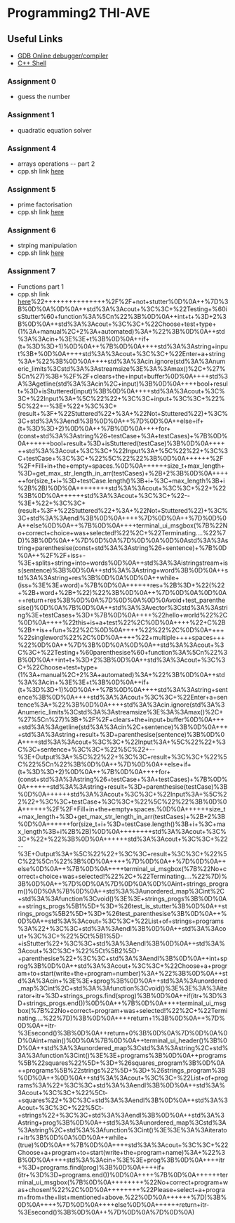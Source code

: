 # Programming2 THI-AVE

## Useful Links
- [GDB Online debugger/compiler](https://www.onlinegdb.com/)
- [C++ Shell](cpp.sh)


### Assignment 0
- guess the number

### Assignment 1
- quadratic equation solver

### Assignment 4
- arrays operations -- part 2
- cpp.sh link [here](https://cpp.sh/?source=%2F*%0A+*+Asignment+4+--+Arrays+(part+2)%0A+*+Author%3A+Hesham+Salama+--+hs414h%40outlook.com+%7C+hes8519%40thi.de%0A+*%2F%0A%0A+%23include+%3Ciostream%3E%0A+%23include+%3Cstring%3E%0A+%23include+%3Cunordered_map%3E%0A+%23include+%3Cfunctional%3E%0A+%23include+%3Citerator%3E%0A+%0A%23define+SIZE+10%0A%0A+void+prtArr(int*+a%2C+int+len)%0A+%7B%0A+++++std%3A%3Acout+%3C%3C+%22%5B+%22%3B%0A+++++for+(+int+p+%3D+0%3B+p+%3C+len%3B+p%2B%2B)%0A+++++%7B%0A+++++++++std%3A%3Acout+%3C%3C+a%5Bp%5D+%3C%3C+%22+%22%3B%0A+++++%7D%0A+++++std%3A%3Acout+%3C%3C+%22%5D%22%3B%0A+%7D%0A+%0A+void+task1(int*+input)%0A+%7B%0A+++++int+output%5BSIZE%5D%3B%0A+++++int+in_len+%3D+SIZE%3B%0A+++++int+out_len+%3D+0%3B%0A+++++%0A+++++std%3A%3Acout+%3C%3C+%22input+--%3E+output%22+%3C%3C+std%3A%3Aendl%3B%0A+++++prtArr(input%2C+in_len)%3B%0A+++++std%3A%3Acout+%3C%3C+%22+--%3E+%22%3B%0A+++++prtArr(output%2C+out_len)%3B%0A+++++std%3A%3Acout+%3C%3C+std%3A%3Aendl%3B%0A+++++%0A+++++while(in_len+%3E+0)%0A+++++%7B%0A+++++++++int+smallest_index+%3D+0%3B%0A+++++++++for+(+int+i+%3D+0%3B+i+%3C+in_len%3B+i%2B%2B)%0A+++++++++%7B%0A+++++++++++++if+(+input%5Bi%5D+%3C+input%5Bsmallest_index%5D+)%0A+++++++++++++%7B%0A+++++++++++++++++smallest_index+%3D+i%3B%0A+++++++++++++%7D%0A+++++++++%7D%0A+++++++++int+smallest_number+%3D+input%5Bsmallest_index%5D%3B%0A+++++++++%0A+++++++++for+(+int+k+%3D+smallest_index%3B+k+%3C+in_len%3B+k%2B%2B)%0A+++++++++%7B%0A+++++++++++++input%5Bk%5D+%3D+input%5Bk+%2B+1%5D%3B%0A+++++++++%7D%0A+++++++++in_len--%3B%0A+++++++++%0A+++++++++for+(+int+j+%3D+out_len%3B+j+%3E%3D+0%3B+j--)%0A+++++++++%7B%0A+++++++++++++output%5Bj%5D+%3D+output%5Bj+-+1%5D%3B%0A+++++++++%7D%0A+++++++++output%5B0%5D+%3D+smallest_number%3B%0A+++++++++%0A+++++++++out_len%2B%2B%3B%0A+++++++++%0A+++++++++%2F%2F+Print+the+new+input+and+output+array+contents%0A+++++++++prtArr(input%2C+in_len)%3B%0A+++++++++std%3A%3Acout+%3C%3C+%22+--%3E+%22%3B%0A+++++++++prtArr(output%2C+out_len)%3B%0A+++++++++std%3A%3Acout+%3C%3C+std%3A%3Aendl%3B%0A+++++%7D+%2F%2F+end+while%0A+%7D%0A+%0A+void+task2(int*+input)%0A+%7B%0A+++++int+end+%3D+SIZE%3B%0A+++++%0A+++++prtArr(input%2C+SIZE)%3B%0A+++++std%3A%3Acout+%3C%3C+std%3A%3Aendl%3B%0A+++++while(end+%3E+1)%0A+++++%7B%0A+++++++++int+smallest_index+%3D+0%3B%0A+++++++++for+(int+i+%3D+0%3B+i+%3C+end%3B+i%2B%2B)%0A+++++++++%7B%0A+++++++++++++if+(input%5Bi%5D+%3C+input%5Bsmallest_index%5D)%0A+++++++++++++%7B%0A+++++++++++++++++smallest_index+%3D+i%3B%0A+++++++++++++%7D%0A+++++++++%7D%0A+++++++++int+smallest_number+%3D+input%5Bsmallest_index%5D%3B%0A+++++++++%0A+++++++++for+(int+j+%3D+smallest_index%3B+j+%3C+end%3B+j%2B%2B)%0A+++++++++%7B%0A+++++++++++++input%5Bj%5D+%3D+input%5Bj+%2B+1%5D%3B%0A+++++++++%7D%0A+++++++++end--%3B%0A+++++++++input%5Bend%5D+%3D+smallest_number%3B%0A+++++++++%0A+++++++++%2F%2F+Print+the+new+input+and+output+array+contents%0A+++++++++prtArr(input%2C+SIZE)%3B%0A+++++++++std%3A%3Acout+%3C%3C+std%3A%3Aendl%3B%0A+++++%7D%0A+%7D%0A+%0A+void+runTask(std%3A%3Aunordered_map%3Cint%2C+std%3A%3Afunction%3Cvoid(int*)%3E%3E%3A%3Aiterator+kv)%0A+%7B%0A+++++int+test_inputs%5B5%5D%5BSIZE%5D+%3D+%7B%0A+++++++++%7B+1%2C+2%2C+3%2C+4%2C+5%2C+6%2C+7%2C+8%2C+9%2C+10+%7D%2C%0A+++++++++%7B+10%2C+-7%2C+16%2C+-3%2C+-4%2C+-1%2C+17%2C+99%2C+-9%2C+80+%7D%2C%0A+++++++++%7B+1%2C+55%2C+-80%2C+4%2C+7%2C+6%2C+7%2C+-13%2C+9%2C+0+%7D%2C%0A+++++++++%7B+-116%2C+95%2C+70%2C+238%2C+500%2C+640%2C+-79%2C+-80%2C+-99%2C+101+%7D%2C%0A+++++++++%7B+-111%2C+-122%2C+-133%2C+-144%2C+-155%2C+-166%2C+-177%2C+-188%2C+-199%2C+-1000+%7D%0A+++++%7D%3B%0A+++++%0A+++++for+(int+i+%3D+0%3B+i+%3C+5%3B+i%2B%2B)%0A+++++%7B%0A+++++++++%2F%2F+it-%3Esecond(test_inputs%5Bi%5D)%3B+%2F%2F+(*it).second()+also+%3D%3D%3D+std%3A%3Apair%3Cconst+Key%2C+T%3E%26+keyvalpair+%3D+*it%3B+keyvalpair.second()%3B%0A+++++++++kv-%3Esecond(test_inputs%5Bi%5D)%3B%0A+++++++++std%3A%3Acout+%3C%3C+std%3A%3Aendl+%3C%3C+%22%3D%3D%3D%3D%3D%3D%3D%3D%3D%3D%3D%3D%3D%3D%3D%3D%3D%3D%3D%3D%3D%3D%3D%3D%3D%3D%3D%3D%3D%3D%22+%3C%3C+std%3A%3Aendl%3B%0A+++++%7D%0A+%7D%0A+%0A+int+main()%0A+%7B%0A+++++int+task_number+%3D+1%3B%0A+++++%0A+++++std%3A%3Acout+%3C%3C+%22Please+select+task+number%3A+%5B1%5D+for+task1%2C+%5B2%5D+for+task2.%22+%3C%3C+std%3A%3Aendl%3B%0A+++++std%3A%3Acin+%3E%3E+task_number%3B%0A+++++std%3A%3Acout+%3C%3C+std%3A%3Aendl%3B%0A+++++%0A+++++std%3A%3Aunordered_map%3Cint%2C+std%3A%3Afunction%3Cvoid(int*)%3E%3E+tasks%3B%0A+++++%0A+++++tasks%5B1%5D+%3D+%26task1%3B%0A+++++tasks%5B2%5D+%3D+%26task2%3B%0A+++++%0A+++++std%3A%3Aunordered_map%3Cint%2C+std%3A%3Afunction%3Cvoid(int*)%3E%3E%3A%3Aiterator+it+%3D+tasks.find(task_number)%3B%0A+++++if+(it+%3D%3D+tasks.end())%0A+++++%7B%0A+++++++++std%3A%3Acout+%3C%3C+%22Wrong+task+id+selected!%22+%3C%3C+std%3A%3Aendl%3B%0A+++++++++return+0%3B%0A+++++%7D%0A+++++%0A+++++runTask(it)%3B%0A+%0A+++++return+0%3B%0A+%7D+%2F%2F+end+main%0A)

### Assignment 5
- prime factorisation
- cpp.sh link [here](https://cpp.sh/?source=%2F*%0A+*+Asignment+5+--+Prime+Factorisation%0A+*+Author%3A+Hesham+Salama+--+heshamsalama.com+%7C+hes8519%40thi.de%0A+*%2F%0A%0A%23include+%3Ciostream%3E%0A%0Avoid+factor_prime(unsigned+long+long+n)%0A%7B%0A++unsigned+long+long+orig+%3D+n%3B%0A++%2F%2F+handle+2+first+(smallest+and+the+only+even+prime+number)%0A++while(n+%25+2+%3D%3D+0)%0A++%7B%0A++++std%3A%3Acout+%3C%3C+2+%3C%3C+%27+%27%3B%0A++++n+%2F%3D+2%3B%0A++%7D%0A%0A++%2F%2F+check+odd+primes+starting+from+3+(smallest+odd+prime)%0A++%2F%2F+the+loop+goes+through+till+sqrt(n)+because+if+n+has+a+factor+grater+than%0A++%2F%2F+sqrt(n)+then+it+must+also+has+a+corresponding+factor+less+than+sqrt(n)%0A++for(unsigned+long+long+i+%3D+3%3B+i*i+%3C%3D+n%3B+i%2B%3D2)%0A++%7B%0A++++while(n+%25+i+%3D%3D+0)%0A++++%7B%0A++++++std%3A%3Acout+%3C%3C+i+%3C%3C+%27+%27%3B%0A++++++n+%2F%3D+i%3B%0A++++%7D%0A++%7D%0A%0A++%2F%2F+this+means+that+the+left+n+must+be+a+prime+(not+any+more+divisible+by+another+number)%0A++if(n+%3E+2)%0A++%7B%0A++++if(n+%3D%3D+orig)%0A++++%7B%0A++++++std%3A%3Acout+%3C%3C+%22prime%22%3B%0A++++%7D%0A++++else%0A++++++std%3A%3Acout+%3C%3C+n%3B%0A++%7D%0A%0A++std%3A%3Acout+%3C%3C+std%3A%3Aendl%3B%0A%7D%0A%0Aint+main()%0A%7B%0A++unsigned+long+long+low%2C+high%3B%0A%0A++std%3A%3Acout+%3C%3C+%22Enter+the+low+bound+(%3E%3D1)%3A%5Ct%22%3B%0A++std%3A%3Acin+%3E%3E+low%3B%0A%0A++std%3A%3Acout+%3C%3C+%22Enter+the+high+bound+(%3C%3D)%3A%5Ct%22%3B%0A++std%3A%3Acin+%3E%3E+high%3B%0A%0A%0A++for(unsigned+long+long+i+%3D+low%3B+i+%3C%3D+high%3B+i%2B%2B)%0A++%7B%0A++++std%3A%3Acout+%3C%3C+i+%3C%3C+%22%3A+%22%3B%0A++++factor_prime(i)%3B%0A++%7D%0A++%0A++%2F%2F+if+we+use+signed+int+the+largest+prime+%0A++%2F%2F+that+can+fit+in+a+32bit+int+is+2%2C147%2C483%2C647%0A++%2F%2F+which+happens+to+be+also+a+prime.%0A++%2F%2F+we+can+check+this+using+our+factor_prime+function%0A++%2F%2F+it+supports+signed+integers%0A++%2F%2F+std%3A%3Acout+%3C%3C+%22Checking+the+number+2%2C147%2C483%2C647%3A+%5Cn%22%3B%0A++%2F%2F+factor_prime(2147483647)%3B%0A++%2F%2F+std%3A%3Acout+%3C%3C+%22Checking+the+number+9%2C223%2C372%2C036%2C854%2C775%2C783%3A+%5Cn%22%3B%0A++%2F%2F+factor_prime(9223372036854775783)%3B+%2F%2F+for+signed+64bit+int.%0A%0A++%2F%2F+for+unsigned+int+the+largest+fitting+number+would+be%0A++%2F%2F+4%2C294%2C967%2C295%2C+but+it+is+not+a+prime%2C+so+the+closest%0A++%2F%2F+number+that+is+the+largest+prime%0A++%2F%2F+and+fits+in+an+unsigned+32+bit+int+is%3A+4%2C294%2C967%2C291%0A++return+0%3B%0A%7D%0A)

### Assignment 6
- strping manipulation
- cpp.sh link [here](https://cpp.sh/?source=%2F*%0A+*+Asignment+6+--+String+Manpulation%0A+*+Author%3A+Hesham+Salama+--+heshamsalama.com+%7C+hes8519%40thi.de%0A+*%2F%0A%0A%23include+%3Ciostream%3E%0A%23include+%3Cstring%3E%0A%23include+%3Ccctype%3E%0A%23include+%3Climits%3E%0A%0Avoid+header(std%3A%3Astring+title)%0A%7B%0A++std%3A%3Acout+%3C%3C+%22%3D%3D%3D%3D%3D%3D%3D%3D%3D%3D%3D%3D%3D%3D%3D%3D%3D%3D%3D%3D%3D%3D%3D%3D%3D%3D%3D%3D%3D%3D%3D%3D%3D%3D%3D%3D%3D%3D%3D%3D%3D%22+%3C%3C+std%3A%3Aendl%3B%0A++std%3A%3Acout+%3C%3C+title+%3C%3C+std%3A%3Aendl%3B%0A++std%3A%3Acout+%3C%3C+%22%3D%3D%3D+Start+%3D%3D%3D%3D%3D%3D%3D%3D%3D%3D%3D%3D%3D%3D%3D%3D%3D%3D%3D%3D%3D%3D%3D%3D%3D%3D%3D%3D%3D%3D%3D%22+%3C%3C+std%3A%3Aendl+%3C%3C+std%3A%3Aendl%3B%0A%7D%0A%0Avoid+footer()%0A%7B%0A++std%3A%3Acout+%3C%3C+%22%3D%3D%3D+End+%3D%3D%3D%3D%3D%3D%3D%3D%3D%3D%3D%3D%3D%3D%3D%3D%3D%3D%3D%3D%3D%3D%3D%3D%3D%3D%3D%3D%3D%3D%3D%3D%3D%22+%3C%3C+std%3A%3Aendl+%3C%3C+std%3A%3Aendl%3B%0A%7D%0A%0A%2F%2F%2F+Implementations%0A%0Avoid+extract_words(std%3A%3Astring+l)%0A%7B%0A++std%3A%3Astring+w%3B%0A%0A++for+(char+c+%3A+l)+%0A++%7B%0A++++if+(std%3A%3Aisalpha(c))%0A++++++w+%2B%3D+c%3B%0A++++else%0A++++%7B%0A++++++if+(!w.empty())%0A++++++%7B%0A++++++++std%3A%3Acout+%3C%3C+%22%5Ct%5Ct%22+%3C%3C+w+%3C%3C+%27%5Cn%27%3B%0A++++++++w.clear()%3B%0A++++++%7D%0A++++%7D%0A++%7D%0A%0A++if+(!w.empty())%0A++%7B+%2F%2F+handle+the+case+if+the+last+char+is+alphabetic%0A++++std%3A%3Acout+%3C%3C+%22%5Ct%5Ct%22+%3C%3C+w+%3C%3C+%27%5Cn%27%3B%0A++%7D%0A%7D%0A%0Astd%3A%3Astring+scan_fractions(std%3A%3Astring+l)%0A%7B%0A++for(char+c+%3A+l)%0A++++if+(std%3A%3Aisalpha(c)+%26%26+c+!%3D+%27%2F%27)%0A++++++return+%22Error%3A+non+numeric+chars%22%3B%0A%0A++std%3A%3Asize_t+slash_pos+%3D+l.find(%27%2F%27)%3B%0A++if+(slash_pos+%3D%3D+std%3A%3Astring%3A%3Anpos)+%7B%0A++++++return+%22Error%3A+no+%27%2F%27+found+in+input.%5Cn%22%3B%0A++%7D%0A%0A++std%3A%3Astring+num_str+%3D+l.substr(0%2C+slash_pos)%3B%0A++std%3A%3Astring+den_str+%3D+l.substr(slash_pos+%2B+1)%3B%0A%0A++return+%22%5Cn%5Ct%5Ctnumerator+++%3D+%22+%2B+num_str+%2B+%22%5Cn%22+%2B+%22%5Ct%5Ctdenominator+%3D+%22+%2B+den_str+%2B+%22%5Cn%22%3B%0A%7D%0A%0Astd%3A%3Astring+string_trim_inside(std%3A%3Astring+l)%0A%7B%0A++int+first+%3D+0%3B%0A++while+(first+%3C+l.size()+%26%26+l%5Bfirst%5D+%3D%3D+%27+%27)%0A++++first%2B%2B%3B%0A%0A++%2F%2F+if+string+is+all+spaces%2C+last+will+%3D+-1+after+the+loop%0A++int+last+%3D+l.size()%3B%0A++while+(last+%3E+0+%26%26+l%5Blast+-+1%5D+%3D%3D+%27+%27)%0A++++last--%3B%0A+%0A++std%3A%3Astring+leading(std%3A%3Amax(0%2C+first)%2C+%27+%27)%3B%0A++std%3A%3Astring+trailing(std%3A%3Amax(0%2C+static_cast%3Cint%3E(l.size()+-+last))%2C+%27+%27)%3B%0A++std%3A%3Astring+nospacesline%3B%0A%0A++if+(first+%3C+last)+%2F%2F+line+still+has+charachters%0A++%7B%0A++++for+(int+i+%3D+first%3B+i+%3C+last%3B+i%2B%2B)%0A++++%7B%0A++++++if+(l%5Bi%5D+!%3D+%27+%27)%0A++++++++nospacesline+%2B%3D+l%5Bi%5D%3B%0A++++%7D%0A++%7D%0A%0A++return+%22%5B%22+%2B+leading+%2B+nospacesline+%2B+trailing+%2B+%22%5D%22%3B%0A%7D%0A%0A%2F%2F%2F+Tests%0A%0Avoid+test_extract_words()%0A%7B%0A++header(%22Testing+Extract+Words%3A+%22)%3B%0A%0A++std%3A%3Astring+lines%5B5%5D+%3D+%7B%0A++++%22The+package+weighs+5kg+%26+must+be+delivered+by+12%3A00+PM+tomorrow.%22%2C%0A++++%22Please+RSVP+to+john_doe%40example.com+before+07%2F15%2F2025.%22%2C%0A++++%22Our+discount+code+SAVE20%5C%25+expires+at+23%3A59+tonight!%22%2C%0A++++%22Backup+your+files+to+drive+D%3A+then+encrypt+with+AES-256.%22%2C%0A++++%22She+scored+98%2F100+on+the+test%E2%80%94congrats+to+her!%22%2C%0A++%7D%3B%0A++%0A++for+(int+i+%3D+0%3B+i+%3C+5%3B+i%2B%2B)%0A++%7B%0A++++std%3A%3Acout+%3C%3C+%22%5BTest+%22+%3C%3C+i%2B1+%3C%3C+%22+%5D%3A+%22+%3C%3C+std%3A%3Aendl%3B%0A++++std%3A%3Acout+%3C%3C+%22%5CtInput%3A+%22+%3C%3C+lines%5Bi%5D+%3C%3C+std%3A%3Aendl%3B%0A++++std%3A%3Acout+%3C%3C+%22%5CtOutput%3A+%22+%3C%3C+std%3A%3Aendl%3B%0A++++extract_words(lines%5Bi%5D)%3B%0A++%7D%0A%0A++footer()%3B%0A%7D%0A%0Avoid+test_scan_fractions()%0A%7B%0A++header(%22Testing+Scan+Fractions%3A+%22)%3B%0A%0A++std%3A%3Astring+lines%5B5%5D+%3D+%7B%0A++++%22424%2F4343%22%2C%0A++++%2222232323232323232323%2F232323392483248320498%22%2C%0A++++%22klsdk%22%2C%0A++++%22444%2F0%22%2C%0A++++%22134123213%22%0A++%7D%3B%0A++%0A++for+(int+i+%3D+0%3B+i+%3C+5%3B+i%2B%2B)%0A++%7B%0A++++std%3A%3Acout+%3C%3C+%22%5BTest+%22+%3C%3C+i%2B1+%3C%3C+%22+%5D%3A+%22+%3C%3C+std%3A%3Aendl%3B%0A++++std%3A%3Acout+%3C%3C+%22%5CtInput%3A+%22+%3C%3C+lines%5Bi%5D+%3C%3C+std%3A%3Aendl%3B%0A++++std%3A%3Acout+%3C%3C+%22%5CtOutput%3A+%22+%3C%3C+scan_fractions(lines%5Bi%5D)+%3C%3C+std%3A%3Aendl%3B%0A++%7D%0A++%0A++footer()%3B%0A%7D%0A%0Avoid+test_string_trim_inside()%0A%7B%0A++header(%22Testing+String+Trim+Inside%3A+%22)%3B%0A%0A++std%3A%3Astring+lines%5B5%5D+%3D+%7B%0A++++%22++++Lorem+ipsum+dolor+sit+amet.%22%2C%0A++++%22Consectetur+adipiscing+elit.+++%22%2C%0A++++%22Vestibulum+ante+ipsum+++primis+++in+faucibus+++++%22%2C%0A++++%22+++Sed++do+eiusmod+tempor+incididunt+++ut+labore+++%22%2C%0A++++%22Magna+aliqua.+++%22%0A++%7D%3B%0A%0A++for+(int+i+%3D+0%3B+i+%3C+5%3B+i%2B%2B)%0A++%7B%0A++++std%3A%3Acout+%3C%3C+%22%5BTest+%22+%3C%3C+i%2B1+%3C%3C+%22+%5D%3A+%22+%3C%3C+std%3A%3Aendl%3B%0A++++std%3A%3Acout+%3C%3C+%22%5CtInput%3A+%22+%3C%3C+%22%5B%22+%3C%3C+lines%5Bi%5D+%3C%3C+%22%5D%22+%3C%3C+std%3A%3Aendl%3B%0A++++std%3A%3Acout+%3C%3C+%22%5CtOutput%3A%5Cn%5Ct%5Ct%22+%3C%3C+string_trim_inside(lines%5Bi%5D)+%3C%3C+std%3A%3Aendl%3B%0A++%7D%0A++%0A++footer()%3B%0A%7D%0A%0Aint+main()+%0A%7B%0A++int+choice+%3D+2%3B%0A++std%3A%3Acout+%3C%3C+%22Choose+the+type+of+test%3A%22+%3C%3C+std%3A%3Aendl%3B%0A++std%3A%3Acout+%3C%3C+%221+-%3E+for+Manual+Tests%22+%3C%3C+std%3A%3Aendl%3B%0A++std%3A%3Acout+%3C%3C+%222+-%3E+for+Automated+Tests%22+%3C%3C+std%3A%3Aendl%3B%0A++std%3A%3Acin+%3E%3E+choice%3B%0A%0A++if(+choice+%3D%3D+1+)%0A++%7B%0A++++int+example+%3D+1%3B%0A++++std%3A%3Acout+%3C%3C+%22Running+Manual+Tests....%22+%3C%3C+std%3A%3Aendl%3B%0A++++std%3A%3Acout+%3C%3C+%22Choose+which+example+you+would+like+to+run%3A+%22+%3C%3C+std%3A%3Aendl%3B%0A++++std%3A%3Acout+%3C%3C+%221+-%3E+extract+words%22+%3C%3C+std%3A%3Aendl%3B%0A++++std%3A%3Acout+%3C%3C+%222+-%3E+scan+fractions%22+%3C%3C+std%3A%3Aendl%3B%0A++++std%3A%3Acout+%3C%3C+%223+-%3E+string+trim+inside%22+%3C%3C+std%3A%3Aendl%3B%0A++++std%3A%3Acin+%3E%3E+example%3B%0A%0A++++std%3A%3Astring+line%3B%0A++++std%3A%3Acin.ignore(std%3A%3Anumeric_limits%3Cstd%3A%3Astreamsize%3E%3A%3Amax()%2C+%27%5Cn%27)%3B+%2F%2F+clears+the+input+buffer%0A%0A++++if+(+example+%3D%3D+1+)%0A++++%7B%0A++++++header(%22Testing+Extract+Words%3A+%22)%3B%0A++++++std%3A%3Acout+%3C%3C+%22%5CtEnter+a+line+of+text%3A%5Cn%5Ct%5Ct%22%3B%0A++++++std%3A%3Agetline(std%3A%3Acin%2C+line)%3B%0A++++++std%3A%3Acout+%3C%3C+%22%5CtOutput%3A+%22+%3C%3C+std%3A%3Aendl%3B%0A++++++extract_words(line)%3B%0A++++++footer()%3B%0A++++%7D%0A++++else+if+(+example+%3D%3D+2+)%0A++++%7B%0A++++++header(%22Testing+Scan+Fractions%3A+%22)%3B%0A++++++std%3A%3Acout+%3C%3C+%22%5CtEnter+a+fraction%3A%5Cn%5Ct%5Ct%22%3B%0A++++++std%3A%3Agetline(std%3A%3Acin%2C+line)%3B%0A++++++std%3A%3Acout+%3C%3C+%22%5CtOutput%3A+%22+%3C%3C+std%3A%3Aendl%3B%0A++++++std%3A%3Acout+%3C%3C+%22%5Ct%5Ct%22+%3C%3C+scan_fractions(line)+%3C%3C+std%3A%3Aendl%3B%0A++++++footer()%3B%0A++++%7D%0A++++else+if+(+example+%3D%3D+3+)%0A++++%7B%0A++++++header(%22Testing+String+Trim+Inside%3A+%22)%3B%0A++++++std%3A%3Acout+%3C%3C+%22%5CtEnter+a+line+of+text%3A%5Cn%5Ct%5Ct%22%3B%0A++++++std%3A%3Agetline(std%3A%3Acin%2C+line)%3B%0A++++++std%3A%3Acout+%3C%3C+%22%5CtOutput%3A+%22+%3C%3C+std%3A%3Aendl%3B%0A++++++std%3A%3Acout+%3C%3C+%22%5Ct%5Ct%22+%3C%3C+string_trim_inside(line)+%3C%3C+std%3A%3Aendl%3B%0A++++++footer()%3B%0A++++%7D%0A++++else%0A++++%7B%0A++++++std%3A%3Acout+%3C%3C+%22You+didn%27t+choose+a+correct+example!%22+%3C%3C+std%3A%3Aendl%3B%0A++++%7D%0A++%7D%0A++else+if(+choice+%3D%3D+2+)%0A++%7B%0A++++std%3A%3Acout+%3C%3C+%22Running+Automated+Tests....%22+%3C%3C+std%3A%3Aendl%3B%0A++++test_extract_words()%3B%0A++++test_scan_fractions()%3B%0A++++test_string_trim_inside()%3B%0A++%7D%0A++else%0A++%7B%0A++++std%3A%3Acout+%3C%3C+%22You+didn%27t+choose+a+correct+test!%22+%3C%3C+std%3A%3Aendl%3B%0A++%7D%0A++%0A++return+0%3B%0A%7D%0A)

### Assignment 7
- Functions part 1
- cpp.sh link [here](https://cpp.sh/?source=%2F*%0D%0A+*+Asignment+7+--+Functions+(part+1)%0D%0A+*+Author%3A+Hesham+Salama+--+heshamsalama.com+%7C+hes8519%40thi.de%0D%0A+*%2F%0D%0A%0D%0A%23include+%3Ciostream%3E%0D%0A%23include+%3Cunordered_map%3E%0D%0A%23include+%3Cfunctional%3E%0D%0A%23include+%3Cvector%3E%0D%0A%23include+%3Csstream%3E%0D%0A%0D%0A%23define+MIN_SIDE_LENGTH+2%0D%0A%23define+MAX_SIDE_LENGTH+30%0D%0A%23define+HOLLOW+%22hollow%22%0D%0A%23define+DIAGONAL+%22diagonal%22%0D%0A%0D%0Asize_t+get_max_str_length_in_arr(const+std%3A%3Avector%3Cstd%3A%3Astring%3E%26+msgs)%0D%0A%7B%0D%0A++%2F%2F+Get+the+longest+msg+length+to+determine+the+width+of+the+box.%0D%0A++size_t+max_length+%3D+0%3B%0D%0A++for+(int+i+%3D+0%3B+i+%3C+msgs.size()%3B+i%2B%2B)%0D%0A++%7B%0D%0A++++max_length+%3D+std%3A%3Amax(max_length%2C+msgs%5Bi%5D.length())%3B%0D%0A++%7D%0D%0A++return+max_length%3B%0D%0A%7D%0D%0A%0D%0Avoid+terminal_ui_header()%0D%0A%7B%0D%0A++std%3A%3Acout+%3C%3C+%22%3D%3D%3D%3D%3D%3D%3D%3D%3D%3D%3D%3D%3D%3D%3D%3D%3D%3D%3D%3D%3D%3D%3D%3D%3D%3D%3D%3D%3D%3D%3D%3D%3D%3D%3D%3D%3D%22+%3C%3C+std%3A%3Aendl%3B%0D%0A++std%3A%3Acout+%3C%3C+%22%3D%3D%3D%3D%3D%3D%3D%3D%3D%3D+Functions+Part1+%3D%3D%3D%3D%3D%3D%3D%3D%3D%3D%22+%3C%3C+std%3A%3Aendl%3B%0D%0A++std%3A%3Acout+%3C%3C+%22%3D%3D%3D%3D%3D%3D%3D%3D%3D%3D%3D%3D%3D%3D%3D%3D%3D%3D%3D%3D%3D%3D%3D%3D%3D%3D%3D%3D%3D%3D%3D%3D%3D%3D%3D%3D%3D%22+%3C%3C+std%3A%3Aendl%3B%0D%0A%7D%0D%0A%0D%0Avoid+terminal_ui_msgbox(const+std%3A%3Avector%3Cstd%3A%3Astring%3E%26+msgs)%0D%0A%7B%0D%0A++%0D%0A++size_t+max_length+%3D+get_max_str_length_in_arr(msgs)%3B%0D%0A++%0D%0A++int+border_length+%3D+max_length+%2B+8%3B%0D%0A%0D%0A++std%3A%3Acout+%3C%3C+%22%5Ct%22%3B%0D%0A++for(int+i+%3D+0%3B+i+%3C+border_length%3B+i%2B%2B)%0D%0A++++std%3A%3Acout+%3C%3C+%22-%22%3B%0D%0A++std%3A%3Acout+%3C%3C+std%3A%3Aendl%3B%0D%0A++%0D%0A++for(int+i+%3D+0%3B+i+%3C+msgs.size()%3B+i%2B%2B)%0D%0A++%7B%0D%0A++++std%3A%3Acout+%3C%3C+%22%5Ct%7C+++%22%3B%0D%0A++++std%3A%3Acout+%3C%3C+msgs%5Bi%5D+%3B%0D%0A++++%2F%2F+Fill+in+the+empty+spaces+till+the+end+of+the+line.%0D%0A++++for(size_t+j+%3D+msgs%5Bi%5D.length()%3B+j+%3C+max_length%3B+j%2B%2B)%0D%0A++++++std%3A%3Acout+%3C%3C+%22+%22%3B%0D%0A++++std%3A%3Acout+%3C%3C+%22+++%7C%22+%3C%3C+std%3A%3Aendl%3B%0D%0A++%7D%0D%0A++%0D%0A++std%3A%3Acout+%3C%3C+%22%5Ct%22%3B%0D%0A++for(int+i+%3D+0%3B+i+%3C+border_length%3B+i%2B%2B)%0D%0A++++std%3A%3Acout+%3C%3C+%22-%22%3B%0D%0A++std%3A%3Acout+%3C%3C+std%3A%3Aendl%3B%0D%0A%7D%0D%0A%0D%0Abool+validate_boundaries(int+n)%0D%0A%7B%0D%0A++if+(n+%3E+MAX_SIDE_LENGTH+%7C%7C+n+%3C+MIN_SIDE_LENGTH)%0D%0A++%7B%0D%0A++++terminal_ui_msgbox(%7B%0D%0A++++++%22The+side+length+should+be+between+%22+%2B+std%3A%3Ato_string(MIN_SIDE_LENGTH)+%2B+%22+and+%22+%2B+std%3A%3Ato_string(MAX_SIDE_LENGTH)+%2B+%22.%22%2C%0D%0A++++++%22Terminating....%22%0D%0A++++%7D)%3B%0D%0A++++return+false%3B%0D%0A++%7D%0D%0A++return+true%3B%0D%0A%7D%0D%0A%0D%0Avoid+print_n_char(char+c%2C+int+n)%0D%0A%7B%0D%0A++for(int+i+%3D+0%3B+i+%3C+n-1%3B+i%2B%2B)%0D%0A++%7B%0D%0A++++std%3A%3Acout+%3C%3C+c+%3C%3C+%22+%22%3B%0D%0A++%7D%0D%0A++std%3A%3Acout+%3C%3C+c+%3C%3C+std%3A%3Aendl%3B%0D%0A%7D%0D%0A%0D%0Avoid+print_square_hollow(int+n)%0D%0A%7B%0D%0A++%2F%2F+Printing+the+inner+lines+of+the+square%0D%0A++for(int+i+%3D+0%3B+i+%3C+n-2%3B+i%2B%2B)%0D%0A++%7B%0D%0A++++std%3A%3Acout+%3C%3C+%22*+%22%3B%0D%0A++++for(int+j+%3D+0%3B+j+%3C+n-2%3B+j%2B%2B)%0D%0A++++%7B%0D%0A++++++std%3A%3Acout+%3C%3C+%22++%22%3B%0D%0A++++%7D%0D%0A++++std%3A%3Acout+%3C%3C+%22*%22+%3C%3C+std%3A%3Aendl%3B%0D%0A++%7D%0D%0A%7D%0D%0A%0D%0Avoid+print_square_diag(int+n)%0D%0A%7B%0D%0A++%2F%2F+Printing+the+inner+lines+of+the+square%0D%0A++for(int+i+%3D+0%3B+i+%3C+n-2%3B+i%2B%2B)%0D%0A++%7B%0D%0A++++std%3A%3Acout+%3C%3C+%22*+%22%3B%0D%0A++++for(int+j+%3D+0%3B+j+%3C+n-2%3B+j%2B%2B)%0D%0A++++++(j+%3D%3D+i+%7C%7C+j+%3D%3D+n+-+3+-+i)+%3F+std%3A%3Acout+%3C%3C+%22*+%22+%3A+std%3A%3Acout+%3C%3C+%22++%22%3B%0D%0A++++std%3A%3Acout+%3C%3C+%22*%22+%3C%3C+std%3A%3Aendl%3B%0D%0A++%7D%0D%0A%7D%0D%0A%0D%0Avoid+print_square(std%3A%3Aunordered_map%3Cstd%3A%3Astring%2C+std%3A%3Afunction%3Cvoid(int)%3E%3E%3A%3Aiterator+itr%2C+int+n)%0D%0A%7B%0D%0A++%2F%2F+Printing+the+top+side%0D%0A++print_n_char(%27*%27%2C+n)%3B%0D%0A%0D%0A++itr-%3Esecond(n)%3B%0D%0A%0D%0A++%2F%2F+Printing+the+bottom+side%0D%0A++print_n_char(%27*%27%2C+n)%3B%0D%0A%7D%0D%0A%0D%0Aint+squares_program()%0D%0A%7B%0D%0A++std%3A%3Astring+supported_square_shapes%5B2%5D+%3D+%7BHOLLOW%2C+DIAGONAL%7D%3B%0D%0A++int+supported_square_shapes_size+%3D+sizeof(supported_square_shapes)+%2F+sizeof(supported_square_shapes%5B0%5D)%3B+%0D%0A%0D%0A++std%3A%3Aunordered_map%3Cstd%3A%3Astring%2C+std%3A%3Afunction%3Cvoid(int)%3E%3E+square_shapes%3B%0D%0A++square_shapes%5B%22hollow%22%5D+%3D+%26print_square_hollow%3B%0D%0A++square_shapes%5B%22diagonal%22%5D+%3D+%26print_square_diag%3B%0D%0A%0D%0A++std%3A%3Astring+shape%3B%0D%0A++std%3A%3Acout+%3C%3C+%22Choose+the+shape+of+the+square+(%22%3B%0D%0A++for+(int+i+%3D+0%3B+i+%3C+supported_square_shapes_size+-+1%3B+i%2B%2B)%0D%0A++%7B%0D%0A++++std%3A%3Acout+%3C%3C+supported_square_shapes%5Bi%5D+%3C%3C+%22%2C+%22%3B%0D%0A++%7D%0D%0A++std%3A%3Acout+%3C%3C+supported_square_shapes%5Bsupported_square_shapes_size+-+1%5D%3B%0D%0A++std%3A%3Acout+%3C%3C+%22)%3A+%22%3B%0D%0A++std%3A%3Acin+%3E%3E+shape%3B%0D%0A%0D%0A++std%3A%3Aunordered_map%3Cstd%3A%3Astring%2C+std%3A%3Afunction%3Cvoid(int)%3E%3E%3A%3Aiterator+itr+%3D+square_shapes.find(shape)%3B%0D%0A++if+(itr+%3D%3D+square_shapes.end())%0D%0A++%7B%0D%0A++++terminal_ui_msgbox(%7B%22The+shape%3A+%22+%2B+shape+%2B+%22+is+currently+unspported!%22%7D)%3B%0D%0A++++return+1%3B%0D%0A++%7D%0D%0A%0D%0A++int+n+%3D+0%3B%0D%0A++std%3A%3Acout+%3C%3C+%22Enter+unit+length+of+the+square+side+(%22+%3C%3C+MIN_SIDE_LENGTH+%3C%3C+%22-%22+%3C%3C+MAX_SIDE_LENGTH+%3C%3C+%22)%3A%5Ct%22%3B%0D%0A++std%3A%3Acin+%3E%3E+n%3B%0D%0A%0D%0A++if+(!validate_boundaries(n))%0D%0A++++return+1%3B%0D%0A++%0D%0A++std%3A%3Acout+%3C%3C+%22Drawing+a+square+of+%22+%3C%3C+n+%3C%3C+%22+side+length+....%22+%3C%3C+std%3A%3Aendl%3B%0D%0A%0D%0A++print_square(itr%2C+n)%3B%0D%0A++return+0%3B%0D%0A%7D%0D%0A%0D%0Abool+isStuttered(const+std%3A%3Astring%26+s)%0D%0A%7B%0D%0A++int+len+%3D+s.length()%3B%0D%0A++int+midpoint+%3D+len+%2F+2%3B%0D%0A%0D%0A++std%3A%3Astring+firstHalf+%3D+s.substr(0%2C+midpoint)%3B%0D%0A++std%3A%3Astring+secondHalf+%3D+(len+%25+2+%3D%3D+0)+%3F+s.substr(midpoint)+%3A+s.substr(midpoint+%2B+1)%3B%0D%0A%0D%0A++return+firstHalf+%3D%3D+secondHalf%3B%0D%0A%7D%0D%0A%0D%0Avoid+test_is_stutter()%0D%0A%7B%0D%0A++std%3A%3Avector%3Cstd%3A%3Astring%3E+testCases+%3D+%7B%0D%0A++++%22Bla+Bla%22%2C+++++++++++%2F%2F+stutter%0D%0A++++%22blubblub%22%2C++++++++++%2F%2F+stutter%0D%0A++++%22das+Ding+das+Ding%22%2C+%2F%2F+stutter%0D%0A++++%22a+b+aa+b+a%22%2C++++++++%2F%2F+stutter%0D%0A++++%2247114711%22%2C++++++++++%2F%2F+stutter%0D%0A++++%22a+b+a+b+a%22%2C+++++++++%2F%2F+not+stutter%0D%0A++++%22NEGER-REGEN%22%2C+++++++%2F%2F+not+stutter%0D%0A++++%22%3D%3A-)%22+++++++++++++++%2F%2F+not+stutter%0D%0A++%7D%3B%0D%0A%0D%0A++std%3A%3Acout+%3C%3C+%22Testing+%60isStutter%60+function%3A%5Cn%22%3B%0D%0A++int+t+%3D+2%3B%0D%0A++std%3A%3Acout+%3C%3C+%22Choose+test+type+(1%3A+manual%2C+2%3A+automated)%3A+%22%3B%0D%0A++std%3A%3Acin+%3E%3E+t%3B%0D%0A++if+(t+%3D%3D+1)%0D%0A++%7B%0D%0A++++std%3A%3Astring+input%3B+%0D%0A++++std%3A%3Acout+%3C%3C+%22Enter+a+string%3A+%22%3B%0D%0A++++std%3A%3Acin.ignore(std%3A%3Anumeric_limits%3Cstd%3A%3Astreamsize%3E%3A%3Amax()%2C+%27%5Cn%27)%3B+%2F%2F+clears+the+input+buffer%0D%0A++++std%3A%3Agetline(std%3A%3Acin%2C+input)%3B%0D%0A++++bool+result+%3D+isStuttered(input)%3B%0D%0A++++std%3A%3Acout+%3C%3C+%22Input%3A+%5C%22%22+%3C%3C+input+%3C%3C+%22%5C%22+--%3E+%22+%3C%3C+(result+%3F+%22Stuttered%22+%3A+%22Not+Stuttered%22)+%3C%3C+std%3A%3Aendl%3B%0D%0A++%7D%0D%0A++else+if+(t+%3D%3D+2)%0D%0A++%7B%0D%0A++++for+(const+std%3A%3Astring%26+testCase+%3A+testCases)+%7B%0D%0A++++++bool+result+%3D+isStuttered(testCase)%3B%0D%0A++++++std%3A%3Acout+%3C%3C+%22Input%3A+%5C%22%22+%3C%3C+testCase+%3C%3C+%22%5C%22%22%3B%0D%0A++++++%2F%2F+Fill+in+the+empty+spaces.%0D%0A++++++size_t+max_length+%3D+get_max_str_length_in_arr(testCases)+%2B+2%3B%0D%0A++++++for(size_t+i+%3D+testCase.length()%3B+i+%3C+max_length%3B+i%2B%2B)%0D%0A++++++++std%3A%3Acout+%3C%3C+%22+%22%3B%0D%0A++++++std%3A%3Acout+%3C%3C+%22--%3E+%22+%3C%3C+(result+%3F+%22Stuttered%22+%3A+%22Not+Stuttered%22)+%3C%3C+std%3A%3Aendl%3B%0D%0A++++%7D%0D%0A++%7D%0D%0A++else%0D%0A++%7B%0D%0A++++terminal_ui_msgbox(%7B%22No+correct+choice+was+selected!%22%2C+%22Terminating....%22%7D)%3B%0D%0A++%7D%0D%0A%7D%0D%0A%0D%0Astd%3A%3Astring+parenthesise(const+std%3A%3Astring%26+sentence)+%7B%0D%0A++%2F%2F+iss+-%3E+splits+string+into+words%0D%0A++std%3A%3Aistringstream+iss(sentence)%3B%0D%0A++std%3A%3Astring+word%3B%0D%0A++std%3A%3Astring+res%3B%0D%0A%0D%0A++while+(iss+%3E%3E+word)+%7B%0D%0A++++++res+%2B%3D+%22(%22+%2B+word+%2B+%22)%22%3B%0D%0A++%7D%0D%0A%0D%0A++return+res%3B%0D%0A%7D%0D%0A%0D%0Avoid+test_parenthesise()%0D%0A%7B%0D%0A++std%3A%3Avector%3Cstd%3A%3Astring%3E+testCases+%3D+%7B%0D%0A++++%22hello+world%22%2C%0D%0A++++%22this+is+a+test%22%2C%0D%0A++++%22+C%2B%2B++is++fun+%22%2C%0D%0A++++%22%22%2C%0D%0A++++%22singleword%22%2C%0D%0A++++%22+multiple++++spaces+++%22%0D%0A++%7D%3B%0D%0A%0D%0A++std%3A%3Acout+%3C%3C+%22Testing+%60parenthesise%60+function%3A%5Cn%22%3B%0D%0A++int+t+%3D+2%3B%0D%0A++std%3A%3Acout+%3C%3C+%22Choose+test+type+(1%3A+manual%2C+2%3A+automated)%3A+%22%3B%0D%0A++std%3A%3Acin+%3E%3E+t%3B%0D%0A++if+(t+%3D%3D+1)%0D%0A++%7B%0D%0A++++std%3A%3Astring+sentence%3B%0D%0A++++std%3A%3Acout+%3C%3C+%22Enter+a+sentence%3A+%22%3B%0D%0A++++std%3A%3Acin.ignore(std%3A%3Anumeric_limits%3Cstd%3A%3Astreamsize%3E%3A%3Amax()%2C+%27%5Cn%27)%3B+%2F%2F+clears+the+input+buffer%0D%0A++++std%3A%3Agetline(std%3A%3Acin%2C+sentence)%3B%0D%0A++++std%3A%3Astring+result+%3D+parenthesise(sentence)%3B%0D%0A++++std%3A%3Acout+%3C%3C+%22Input%3A+%5C%22%22+%3C%3C+sentence+%3C%3C+%22%5C%22+--%3E+Output%3A+%5C%22%22+%3C%3C+result+%3C%3C+%22%5C%22%5Cn%22%3B%0D%0A++%7D%0D%0A++else+if+(t+%3D%3D+2)%0D%0A++%7B%0D%0A++++for+(const+std%3A%3Astring%26+testCase+%3A+testCases)+%7B%0D%0A++++++std%3A%3Astring+result+%3D+parenthesise(testCase)%3B%0D%0A++++++std%3A%3Acout+%3C%3C+%22Input%3A+%5C%22%22+%3C%3C+testCase+%3C%3C+%22%5C%22%22%3B%0D%0A++++++%2F%2F+Fill+in+the+empty+spaces.%0D%0A++++++size_t+max_length+%3D+get_max_str_length_in_arr(testCases)+%2B+2%3B%0D%0A++++++for(size_t+i+%3D+testCase.length()%3B+i+%3C+max_length%3B+i%2B%2B)%0D%0A++++++++std%3A%3Acout+%3C%3C+%22+%22%3B%0D%0A++++++std%3A%3Acout+%3C%3C+%22--%3E+Output%3A+%5C%22%22+%3C%3C+result+%3C%3C+%22%5C%22%5Cn%22%3B%0D%0A++++%7D%0D%0A++%7D%0D%0A++else%0D%0A++%7B%0D%0A++++terminal_ui_msgbox(%7B%22No+correct+choice+was+selected!%22%2C+%22Terminating....%22%7D)%3B%0D%0A++%7D%0D%0A%7D%0D%0A%0D%0Aint+strings_program()%0D%0A%7B%0D%0A++std%3A%3Aunordered_map%3Cint%2C+std%3A%3Afunction%3Cvoid()%3E%3E+strings_progs%3B%0D%0A++strings_progs%5B1%5D+%3D+%26test_is_stutter%3B%0D%0A++strings_progs%5B2%5D+%3D+%26test_parenthesise%3B%0D%0A++%0D%0A++std%3A%3Acout+%3C%3C+%22List+of+strings+programs%3A%22+%3C%3C+std%3A%3Aendl%3B%0D%0A++std%3A%3Acout+%3C%3C+%22%5Ct%5B1%5D-+isStutter%22+%3C%3C+std%3A%3Aendl%3B%0D%0A++std%3A%3Acout+%3C%3C+%22%5Ct%5B2%5D-+parenthesise%22+%3C%3C+std%3A%3Aendl%3B%0D%0A++int+sprog%3B%0D%0A++std%3A%3Acout+%3C%3C+%22Choose+a+program+to+start(write+the+program+number)%3A+%22%3B%0D%0A++std%3A%3Acin+%3E%3E+sprog%3B%0D%0A++std%3A%3Aunordered_map%3Cint%2C+std%3A%3Afunction%3Cvoid()%3E%3E%3A%3Aiterator+itr+%3D+strings_progs.find(sprog)%3B%0D%0A++if(itr+%3D%3D+strings_progs.end())%0D%0A++%7B%0D%0A++++terminal_ui_msgbox(%7B%22No+correct+program+was+selected!%22%2C+%22Terminating....%22%7D)%3B%0D%0A++++return+1%3B%0D%0A++%7D%0D%0A++itr-%3Esecond()%3B%0D%0A++return+0%3B%0D%0A%7D%0D%0A%0D%0Aint+main()%0D%0A%7B%0D%0A++terminal_ui_header()%3B%0D%0A++std%3A%3Aunordered_map%3Cstd%3A%3Astring%2C+std%3A%3Afunction%3Cint()%3E%3E+programs%3B%0D%0A++programs%5B%22squares%22%5D+%3D+%26squares_program%3B%0D%0A++programs%5B%22strings%22%5D+%3D+%26strings_program%3B%0D%0A++%0D%0A++std%3A%3Acout+%3C%3C+%22List+of+programs%3A%22+%3C%3C+std%3A%3Aendl%3B%0D%0A++std%3A%3Acout+%3C%3C+%22%5Ct-+squares%22+%3C%3C+std%3A%3Aendl%3B%0D%0A++std%3A%3Acout+%3C%3C+%22%5Ct-+strings%22+%3C%3C+std%3A%3Aendl%3B%0D%0A++std%3A%3Astring+prog%3B%0D%0A++std%3A%3Aunordered_map%3Cstd%3A%3Astring%2C+std%3A%3Afunction%3Cint()%3E%3E%3A%3Aiterator+itr%3B%0D%0A%0D%0A++while+(true)%0D%0A++%7B%0D%0A++++std%3A%3Acout+%3C%3C+%22Choose+a+program+to+start(write+the+program+name)%3A+%22%3B%0D%0A++++std%3A%3Acin+%3E%3E+prog%3B%0D%0A++++itr+%3D+programs.find(prog)%3B%0D%0A++++if+(itr+%3D%3D+programs.end())%0D%0A++++%7B%0D%0A++++++terminal_ui_msgbox(%7B%0D%0A++++++++%22No+correct+program+was+chosen!%22%2C%0D%0A++++++++%22Please+select+a+program+from+the+list+mentioned+above.%22%0D%0A++++++%7D)%3B%0D%0A++++%7D%0D%0A++++else%0D%0A++++++return+itr-%3Esecond()%3B%0D%0A++%7D%0D%0A%7D%0D%0A)